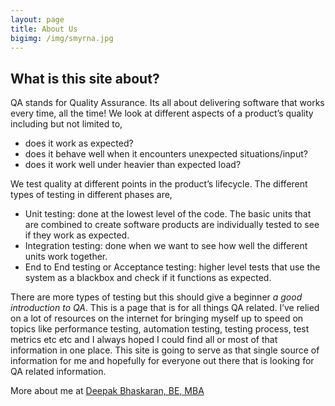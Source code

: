 ```yaml
---
layout: page
title: About Us
bigimg: /img/smyrna.jpg
---
```



## What is this site about?
QA stands for Quality Assurance. Its all about delivering software that works every time, all the time! We look at different aspects of a product’s quality including but not limited to,

* does it work as expected?
* does it behave well when it encounters unexpected situations/input?
* does it work well under heavier than expected load?

We test quality at different points in the product’s lifecycle. The different types of testing in different phases are,

* Unit testing: done at the lowest level of the code. The basic units that are combined to create software products are individually tested to see if they work as expected.
* Integration testing: done when we want to see how well the different units work together. 
* End to End testing or Acceptance testing: higher level tests that use the system as a blackbox and check if it functions as expected.

There are more types of testing but this should give a beginner *a good introduction to  QA*. This is a page that is for all things QA related.  I’ve relied on a lot of resources on the internet for bringing myself up to speed on topics like performance testing, automation testing, testing process, test metrics etc etc and I always hoped I could find all or most of that information in one place. This site is going to serve as that single source of information for me and hopefully for everyone out there that is looking for QA related information.

More about me at [Deepak Bhaskaran, BE, MBA](https://www.linkedin.com/in/deepakbhaskaran/)
